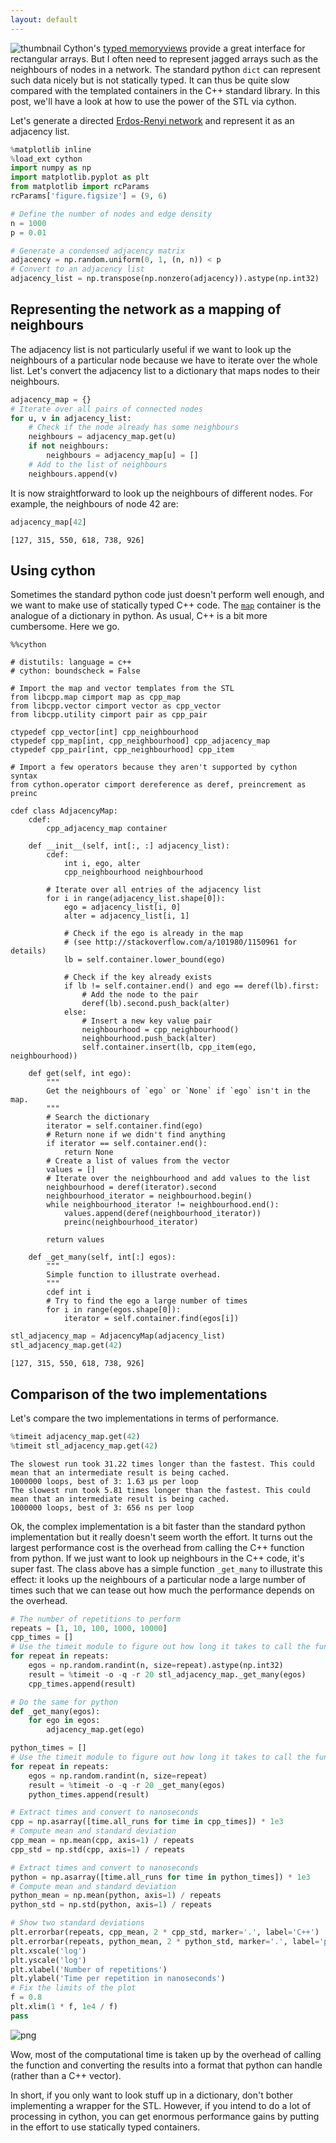 ```yaml
---
layout: default
---
```


![thumbnail](/assets/2016-04-18-Cpp-containers-in-cython/2016-04-18-Cpp-containers-in-cython_15_0.png)
Cython's [typed memoryviews](http://docs.cython.org/src/userguide/memoryviews.html) provide a great interface for rectangular arrays. But I often need to represent jagged arrays such as the neighbours of nodes in a network. The standard python `dict` can represent such data nicely but is not statically typed. It can thus be quite slow compared with the templated containers in the C++ standard library. In this post, we'll have a look at how to use the power of the STL via cython.

Let's generate a directed [Erdos-Renyi network](https://en.wikipedia.org/wiki/Erd%C5%91s%E2%80%93R%C3%A9nyi_model) and represent it as an adjacency list.


```python
%matplotlib inline
%load_ext cython
import numpy as np
import matplotlib.pyplot as plt
from matplotlib import rcParams
rcParams['figure.figsize'] = (9, 6)

# Define the number of nodes and edge density
n = 1000
p = 0.01

# Generate a condensed adjacency matrix
adjacency = np.random.uniform(0, 1, (n, n)) < p
# Convert to an adjacency list
adjacency_list = np.transpose(np.nonzero(adjacency)).astype(np.int32)
```

## Representing the network as a mapping of neighbours

The adjacency list is not particularly useful if we want to look up the neighbours of a particular node because we have to iterate over the whole list. Let's convert the adjacency list to a dictionary that maps nodes to their neighbours.


```python
adjacency_map = {}
# Iterate over all pairs of connected nodes
for u, v in adjacency_list:
    # Check if the node already has some neighbours
    neighbours = adjacency_map.get(u)
    if not neighbours:
        neighbours = adjacency_map[u] = []
    # Add to the list of neighbours
    neighbours.append(v)
```

It is now straightforward to look up the neighbours of different nodes. For example, the neighbours of node 42 are:


```python
adjacency_map[42]
```




    [127, 315, 550, 618, 738, 926]



## Using cython

Sometimes the standard python code just doesn't perform well enough, and we want to make use of statically typed C++ code. The [`map`](http://www.cplusplus.com/reference/map/map/) container is the analogue of a dictionary in python. As usual, C++ is a bit more cumbersome. Here we go.


```cython
%%cython

# distutils: language = c++
# cython: boundscheck = False

# Import the map and vector templates from the STL
from libcpp.map cimport map as cpp_map
from libcpp.vector cimport vector as cpp_vector
from libcpp.utility cimport pair as cpp_pair

ctypedef cpp_vector[int] cpp_neighbourhood
ctypedef cpp_map[int, cpp_neighbourhood] cpp_adjacency_map
ctypedef cpp_pair[int, cpp_neighbourhood] cpp_item

# Import a few operators because they aren't supported by cython syntax
from cython.operator cimport dereference as deref, preincrement as preinc

cdef class AdjacencyMap:
    cdef:
        cpp_adjacency_map container

    def __init__(self, int[:, :] adjacency_list):
        cdef:
            int i, ego, alter
            cpp_neighbourhood neighbourhood

        # Iterate over all entries of the adjacency list
        for i in range(adjacency_list.shape[0]):
            ego = adjacency_list[i, 0]
            alter = adjacency_list[i, 1]

            # Check if the ego is already in the map
            # (see http://stackoverflow.com/a/101980/1150961 for details)
            lb = self.container.lower_bound(ego)

            # Check if the key already exists
            if lb != self.container.end() and ego == deref(lb).first:
                # Add the node to the pair
                deref(lb).second.push_back(alter)
            else:
                # Insert a new key value pair
                neighbourhood = cpp_neighbourhood()
                neighbourhood.push_back(alter)
                self.container.insert(lb, cpp_item(ego, neighbourhood))

    def get(self, int ego):
        """
        Get the neighbours of `ego` or `None` if `ego` isn't in the map.
        """
        # Search the dictionary
        iterator = self.container.find(ego)
        # Return none if we didn't find anything
        if iterator == self.container.end():
            return None
        # Create a list of values from the vector
        values = []
        # Iterate over the neighbourhood and add values to the list
        neighbourhood = deref(iterator).second
        neighbourhood_iterator = neighbourhood.begin()
        while neighbourhood_iterator != neighbourhood.end():
            values.append(deref(neighbourhood_iterator))
            preinc(neighbourhood_iterator)

        return values

    def _get_many(self, int[:] egos):
        """
        Simple function to illustrate overhead.
        """
        cdef int i
        # Try to find the ego a large number of times
        for i in range(egos.shape[0]):
            iterator = self.container.find(egos[i])
```


```python
stl_adjacency_map = AdjacencyMap(adjacency_list)
stl_adjacency_map.get(42)
```




    [127, 315, 550, 618, 738, 926]



## Comparison of the two implementations

Let's compare the two implementations in terms of performance.


```python
%timeit adjacency_map.get(42)
%timeit stl_adjacency_map.get(42)
```

    The slowest run took 31.22 times longer than the fastest. This could mean that an intermediate result is being cached.
    1000000 loops, best of 3: 1.63 µs per loop
    The slowest run took 5.81 times longer than the fastest. This could mean that an intermediate result is being cached.
    1000000 loops, best of 3: 656 ns per loop


Ok, the complex implementation is a bit faster than the standard python implementation but it really doesn't seem worth the effort. It turns out the largest performance cost is the overhead from calling the C++ function from python. If we just want to look up neighbours in the C++ code, it's super fast. The class above has a simple function `_get_many` to illustrate this effect: it looks up the neighbours of a particular node a large number of times such that we can tease out how much the performance depends on the overhead.


```python
# The number of repetitions to perform
repeats = [1, 10, 100, 1000, 10000]
cpp_times = []
# Use the timeit module to figure out how long it takes to call the function
for repeat in repeats:
    egos = np.random.randint(n, size=repeat).astype(np.int32)
    result = %timeit -o -q -r 20 stl_adjacency_map._get_many(egos)
    cpp_times.append(result)
```


```python
# Do the same for python
def _get_many(egos):
    for ego in egos:
        adjacency_map.get(ego)

python_times = []
# Use the timeit module to figure out how long it takes to call the function
for repeat in repeats:
    egos = np.random.randint(n, size=repeat)
    result = %timeit -o -q -r 20 _get_many(egos)
    python_times.append(result)
```


```python
# Extract times and convert to nanoseconds
cpp = np.asarray([time.all_runs for time in cpp_times]) * 1e3
# Compute mean and standard deviation
cpp_mean = np.mean(cpp, axis=1) / repeats
cpp_std = np.std(cpp, axis=1) / repeats

# Extract times and convert to nanoseconds
python = np.asarray([time.all_runs for time in python_times]) * 1e3
# Compute mean and standard deviation
python_mean = np.mean(python, axis=1) / repeats
python_std = np.std(python, axis=1) / repeats

# Show two standard deviations
plt.errorbar(repeats, cpp_mean, 2 * cpp_std, marker='.', label='C++')
plt.errorbar(repeats, python_mean, 2 * python_std, marker='.', label='python')
plt.xscale('log')
plt.yscale('log')
plt.xlabel('Number of repetitions')
plt.ylabel('Time per repetition in nanoseconds')
# Fix the limits of the plot
f = 0.8
plt.xlim(1 * f, 1e4 / f)
pass
```



![png](/assets/2016-04-18-Cpp-containers-in-cython/2016-04-18-Cpp-containers-in-cython_15_0.png)



Wow, most of the computational time is taken up by the overhead of calling the function and converting the results into a format that python can handle (rather than a C++ vector).

In short, if you only want to look stuff up in a dictionary, don't bother implementing a wrapper for the STL. However, if you intend to do a lot of processing in cython, you can get enormous performance gains by putting in the effort to use statically typed containers.
